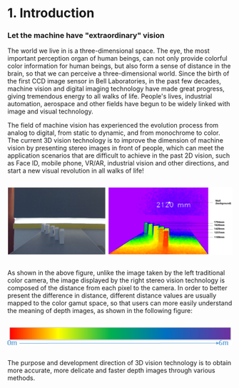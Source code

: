 # 1. Introduction

### Let the machine have "extraordinary" vision

The world we live in is a three-dimensional space. The eye, the most important perception organ of human beings, can not only provide colorful color information for human beings, but also form a sense of distance in the brain, so that we can perceive a three-dimensional world. Since the birth of the first CCD image sensor in Bell Laboratories, in the past few decades, machine vision and digital imaging technology have made great progress, giving tremendous energy to all walks of life. People's lives, industrial automation, aerospace and other fields have begun to be widely linked with image and visual technology.

The field of machine vision has experienced the evolution process from analog to digital, from static to dynamic, and from monochrome to color. The current 3D vision technology is to improve the dimension of machine vision by presenting stereo images in front of people, which can meet the application scenarios that are difficult to achieve in the past 2D vision, such as Face ID, mobile phone, VR/AR, industrial vision and other directions, and start a new visual revolution in all walks of life!

<div class="center">

![3dDepth](../../zh-cn/ToFBasicPrinciple/3DTecIntroduction-asserts/01.png)

</div>

As shown in the above figure, unlike the image taken by the left traditional color camera, the image displayed by the right stereo vision technology is composed of the distance from each pixel to the camera. In order to better present the difference in distance, different distance values are usually mapped to the color gamut space, so that users can more easily understand the meaning of depth images, as shown in the following figure:

<div class="center">

![nimg5](../../zh-cn/ToFBasicPrinciple/3DTecIntroduction-asserts/02.jpg)

</div>

The purpose and development direction of 3D vision technology is to obtain more accurate, more delicate and faster depth images through various methods.

<style>
.center
{
  width: auto;
  display: table;
  margin-left: auto;
  margin-right: auto;
}
</style>

